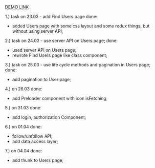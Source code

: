 [DEMO LINK](https://ymagrelo.github.io/react_social-network/)

1.) task on 23.03 - add Find Users page
done:
- added Users page with some css layout and some redux things, but without using server API;

2.) task on 24.03 -  use server API on Users page;
done:
- used server API on Users page;
- rewrote Find Users page like class component;

3.) task on 25.03 - use life cycle methods and pagination in Users page;
done:
- add pagination to User page;

4.) on 26.03 
done: 
- add Preloader component with icon isFetching; 

5.) on 31.03 
done: 
- add login, authorization Component;

6.) on 01.04 
done:
- follow/unfollow API;
- add data access layer;

7.) on 04.04 
done:
- add thunk to Users page;



